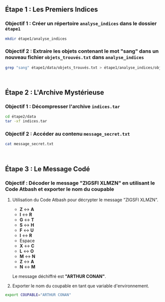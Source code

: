 ## Étape 1 : Les Premiers Indices

### Objectif 1 : Créer un répertoire `analyse_indices` dans le dossier `étape1`

```bash
mkdir étape1/analyse_indices
```

### Objectif 2 : Extraire les objets contenant le mot "sang" dans un nouveau fichier `objets_trouvés.txt` dans `analyse_indices`

```bash
grep "sang" étape1/data/objets_trouvés.txt > étape1/analyse_indices/objets_trouvés.txt
```

<br>

## Étape 2 : L'Archive Mystérieuse

### Objectif 1 : Décompresser l'archive `indices.tar`

```bash
cd étape2/data
tar -xf indices.tar
```

### Objectif 2 : Accéder au contenu `message_secret.txt`

```bash
cat message_secret.txt
```

<br>

## Étape 3 : Le Message Codé

### Objectif : Décoder le message "ZIGSFI XLMZN" en utilisant le Code Atbash et exporter le nom du coupable

1. Utilisation du Code Atbash pour décrypter le message "ZIGSFI XLMZN".

   - **Z** ↔ **A**
   - **I** ↔ **R**
   - **G** ↔ **T**
   - **S** ↔ **H**
   - **F** ↔ **U**
   - **I** ↔ **R**
   - Espace
   - **X** ↔ **C**
   - **L** ↔ **O**
   - **M** ↔ **N**
   - **Z** ↔ **A**
   - **N** ↔ **M**

   Le message déchiffré est **"ARTHUR CONAN"**.

2. Exporter le nom du coupable en tant que variable d'environnement.


```bash
export COUPABLE="ARTHUR CONAN"
```